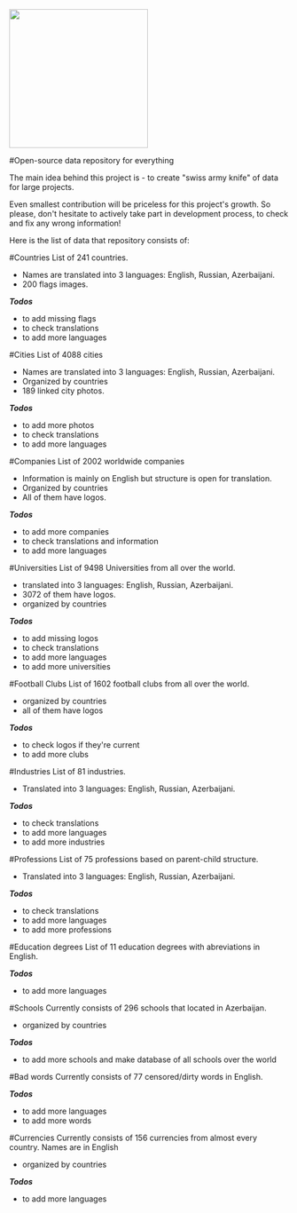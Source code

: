 <img src="https://raw.githubusercontent.com/turalus/openDB/master/Logo/logo.png" width="250"/>

#Open-source data repository for everything

The main idea behind this project is - to create "swiss army knife" of data for large projects. 

Even smallest contribution will be priceless for this project's growth. So please, don't hesitate to actively take part in development process, to check and fix any wrong information!

Here is the list of data that repository consists of:

#Countries
List of 241 countries. 
  - Names are translated into 3 languages: English, Russian, Azerbaijani. 
  - 200 flags images. 
  
***Todos***
- to add missing flags
- to check translations
- to add more languages

#Cities
List of 4088 cities
  - Names are translated into 3 languages: English, Russian, Azerbaijani. 
  - Organized by countries
  - 189 linked city photos. 
  
***Todos***
- to add more photos
- to check translations
- to add more languages

#Companies
List of 2002 worldwide companies
  - Information is mainly on English but structure is open for translation. 
  - Organized by countries
  - All of them have logos. 
  
***Todos***
- to add more companies
- to check translations and information
- to add more languages

#Universities
List of 9498 Universities from all over the world. 
  - translated into 3 languages: English, Russian, Azerbaijani. 
  - 3072 of them have logos. 
  - organized by countries
  
***Todos***
- to add missing logos
- to check translations
- to add more languages
- to add more universities
 
#Football Clubs
List of 1602 football clubs from all over the world. 
 - organized by countries
 - all of them have logos
 
***Todos*** 
- to check logos if they're current
- to add more clubs

#Industries
List of 81 industries.
  - Translated into 3 languages: English, Russian, Azerbaijani. 
  
***Todos***
- to check translations
- to add more languages
- to add more industries

#Professions
List of 75 professions based on parent-child structure.
  - Translated into 3 languages: English, Russian, Azerbaijani. 
  
***Todos***
- to check translations
- to add more languages
- to add more professions

#Education degrees
List of 11 education degrees with abreviations in English.

***Todos***
 - to add more languages
 
#Schools
Currently consists of 296 schools that located in Azerbaijan. 
- organized by countries

***Todos*** 
- to add more schools and make database of all schools over the world

#Bad words
Currently consists of 77 censored/dirty words in English. 

***Todos*** 
 - to add more languages
 - to add more words

#Currencies
Currently consists of 156 currencies from almost every country. Names are in English
- organized by countries

***Todos*** 
 - to add more languages

